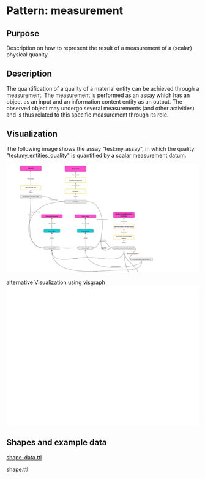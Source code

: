 # Pattern: measurement
## Purpose
Description on how to represent the result of a measurement of a (scalar) physical quanity.

## Description
The quantification of a quality of a material entity can be achieved through a measurement. 
The measurement is performed as an assay which has an object as an input and an information 
content entity as an output. The observed object may undergo several measurements (and other
activities) and is thus related to this specific measurement through its role. 

## Visualization
The following image shows the assay "test:my_assay", in which the quality "test:my_entities_quality" is quantified by a scalar measurement datum. 

<img src="pattern.png" alt="pattern3 image" width="750"/>

alternative Visualization using [visgraph](https://thhanke.github.io/visgraph/?rdfUrl=https://raw.githubusercontent.com/materialdigital/core-ontology/refs/heads/main/patterns/measurement/shape-data.ttl)
<img src="https://raw.githubusercontent.com/materialdigital/core-ontology/main/patterns/measurement/measurements.svg">
       
## Shapes and example data
[shape-data.ttl](shape-data.ttl)

[shape.ttl](shape.ttl)

